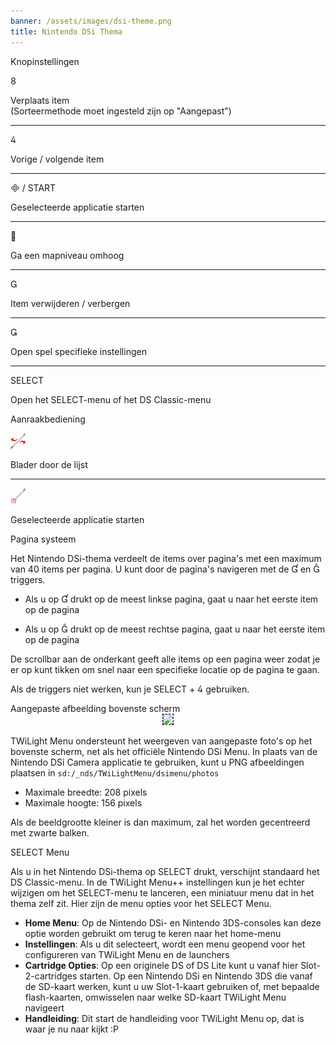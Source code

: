 ```yaml
---
banner: /assets/images/dsi-theme.png
title: Nintendo DSi Thema
---
```


<div id="button-controls" class="section-title">Knopinstellingen</div>
<div class="section-body">
    <div class="button-action-group">
        <p class="button-action button">&#xE079;</p>
        <p class="button-action-text">Verplaats item<br>(Sorteermethode moet ingesteld zijn op "Aangepast")</p>
    </div>
    <hr>
    <div class="button-action-group">
        <p class="button-action button">&#xE07E;</p>
        <p class="button-action-text">Vorige / volgende item</p>
    </div>
    <hr>
    <div class="button-action-group">
        <p class="button-action"><span class="button">&#xE000; /</span> START</p>
        <p class="button-action-text">Geselecteerde applicatie starten</p>
    </div>
    <hr>
    <div class="button-action-group">
        <p class="button-action button">&#xE001;</p>
        <p class="button-action-text">Ga een mapniveau omhoog</p>
    </div>
    <hr>
    <div class="button-action-group">
        <p class="button-action button">&#xE002;</p>
        <p class="button-action-text">Item verwijderen / verbergen</p>
    </div>
    <hr>
    <div class="button-action-group">
        <p class="button-action button">&#xE003;</p>
        <p class="button-action-text">Open spel specifieke instellingen</p>
    </div>
    <hr>
    <div class="button-action-group">
        <p class="button-action">SELECT</p>
        <p class="button-action-text">Open het SELECT-menu of het DS Classic-menu</p>
    </div>
</div>

<div id="touch-controls" class="section-title">Aanraakbediening</div>
<div class="section-body">
    <div class="button-action-group">
        <p class="button-action"><img src="/assets/images/left-right.png"></p>
        <p class="button-action-text">Blader door de lijst</p>
    </div>
    <hr>
    <div class="button-action-group">
        <p class="button-action"><img src="/assets/images/tap.png"></p>
        <p class="button-action-text">Geselecteerde applicatie starten</p>
    </div>
    <!-- <hr>
    <div>
        <p>
            If the Sort Method is set to "Custom", you can drag the icon up to move it.
        </p>
    </div> -->
</div>

<div id="page-system" class="section-title">Pagina systeem</div>
<div class="section-body">
    <p>
        Het Nintendo DSi-thema verdeelt de items over pagina's met een maximum van 40 items per pagina. U kunt door de pagina's navigeren met de &#xE004; en &#xE005; triggers.
    </p>
    <ul>
        <li><p>Als u op &#xE004; drukt op de meest linkse pagina, gaat u naar het eerste item op de pagina</p></li>
        <li><p>Als u op &#xE005; drukt op de meest rechtse pagina, gaat u naar het eerste item op de pagina</p></li>
    </ul>
    <p>
        De scrollbar aan de onderkant geeft alle items op een pagina weer zodat je er op kunt tikken om snel naar een specifieke locatie op de pagina te gaan.
    </p>
    <p>
        Als de triggers niet werken, kun je SELECT + &#xE07E; gebruiken.
    </p>
</div>

<div id="custom-top-screen-image" class="section-title">Aangepaste afbeelding bovenste scherm</div>
<div class="section-body">
    <div style="text-align: center;"><img style="border-color: black; border-width: 1px; border-style: dashed;" src="https://raw.githubusercontent.com/DS-Homebrew/TWiLightMenu/master/romsel_dsimenutheme/nitrofiles/languages/{{ page.collection }}/photo_default.png"></div>
    <p>TWiLight Menu ondersteunt het weergeven van aangepaste foto's op het bovenste scherm, net als het officiële Nintendo DSi Menu. In plaats van de Nintendo DSi Camera applicatie te gebruiken, kunt u PNG afbeeldingen plaatsen in <code class="language-plaintext wrap">sd:/_nds/TWiLightMenu/dsimenu/photos</code></p>
    <ul>
        <li>Maximale breedte: 208 pixels</li>
        <li>Maximale hoogte: 156 pixels</li>
    </ul>
    <p>Als de beeldgrootte kleiner is dan maximum, zal het worden gecentreerd met zwarte balken.</p>
</div>

<div id="select-menu" class="section-title">SELECT Menu</div>
<div class="section-body">
    <p>
        Als u in het Nintendo DSi-thema op SELECT drukt, verschijnt standaard het DS Classic-menu. In de TWiLight Menu++ instellingen kun je het echter wijzigen om het SELECT-menu te lanceren, een miniatuur menu dat in het thema zelf zit. Hier zijn de menu opties voor het SELECT Menu.
    </p>
    <ul>
        <li><strong>Home Menu</strong>: Op de Nintendo DSi- en Nintendo 3DS-consoles kan deze optie worden gebruikt om terug te keren naar het home-menu</li>
        <li><strong>Instellingen</strong>: Als u dit selecteert, wordt een menu geopend voor het configureren van TWiLight Menu en de launchers</li>
        <li><strong>Cartridge Opties</strong>: Op een originele DS of DS Lite kunt u vanaf hier Slot-2-cartridges starten. Op een Nintendo DSi en Nintendo 3DS die vanaf de SD-kaart werken, kunt u uw Slot-1-kaart gebruiken of, met bepaalde flash-kaarten, omwisselen naar welke SD-kaart TWiLight Menu navigeert</li>
        <li><strong>Handleiding</strong>: Dit start de handleiding voor TWiLight Menu op, dat is waar je nu naar kijkt :P</li>
    </ul>
</div>
